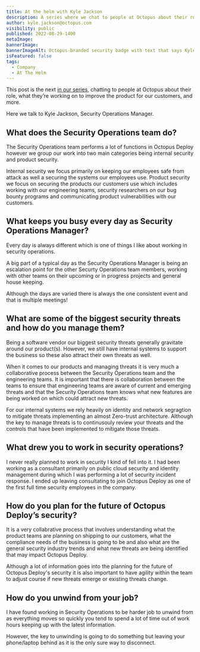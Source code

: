 ```yaml
---
title: At the helm with Kyle Jackson
description: A series where we chat to people at Octopus about their role, what they’re working on to improve the product, and more. Hear from Kyle Jackson, Security Operations Manager.
author: kyle.jackson@octopus.com
visibility: public
published: 2022-08-29-1400
metaImage:
bannerImage: 
bannerImageAlt: Octopus-branded security badge with text that says Kyle Jackson, Security Operations Manager, above the silhouette of a man.
isFeatured: false
tags: 
  - Company
  - At The Helm
---
```


This post is the next [in our series](https://octopus.com/blog/tag/At%20The%20Helm), chatting to people at Octopus about their role, what they’re working on to improve the product for our customers, and more.

Here we talk to Kyle Jackson, Security Operations Manager.

## What does the Security Operations team do?

The Security Operations team performs a lot of functions in Octopus Deploy however we group our work into two main categories being internal security and product security.

Internal security we focus primarily on keeping our employees safe from attack as well a securing the systems our employees use. Product security we focus on securing the products our customers use which includes working with our engineering teams, security researchers on our bug bounty programs and communicating product vulnerabilities with our customers.

## What keeps you busy every day as Security Operations Manager?

Every day is always different which is one of things I like about working in security operations.

A big part of a typical day as the Security Operations Manager is being an escalation point for the other Securty Operations team members, working with other teams on their upcoming or in progress projects and general house keeping.

Although the days are varied there is always the one consistent event and that is multiple meetings!

## What are some of the biggest security threats and how do you manage them?

Being a software vendor our biggest security threats generally gravitate around our product(s). However, we still have internal systems to support the business so these also attract their own threats as well.

When it comes to our products and managing threats it is very much a collaborative process between the Security Operations team and the engineering teams. It is important that there is collaboration between the teams to ensure that engineering teams are aware of current and emerging threats and that the Security Operations team knows what new features are being worked on which could attract new threats.

For our internal systems we rely heavily on identity and network segragtion to mitigate threats implementing an almost Zero-trust architecture. Although the key to manage threats is to continusouly review your threats and the controls that have been implemented to mitigate those threats.

## What drew you to work in security operations?

I never really planned to work in security I kind of fell into it. I had been working as a consultant primarily on public cloud security and identity management 
during which I was performing a lot of security incident response. I ended up leaving consultating to join Octopus Deploy as one of the first full time security employees in the company.

## How do you plan for the future of Octopus Deploy’s security?

It is a very collabrative process that involves understanding what the product teams are planning on shipping to our customers, what the compliance needs of the business is going to be and also what are the general security industry trends and what new threats are being identified that may impact Octopus Deploy.

Although a lot of information goes into the planning for the future of Octopus Deploy's security it is also important to have agility within the team to adjust course if new threats emerge or existing threats change.

## How do you unwind from your job?

I have found working in Security Operations to be harder job to unwind from as everything moves so quickly you tend to spend a lot of time out of work hours keeping up with the latest information.

However, the key to unwinding is going to do something but leaving your phone/laptop behind as it is the only sure way to disconnect.